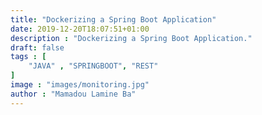 ```yaml
---
title: "Dockerizing a Spring Boot Application"
date: 2019-12-20T18:07:51+01:00
description : "Dockerizing a Spring Boot Application."
draft: false
tags : [
    "JAVA" , "SPRINGBOOT", "REST"
]
image : "images/monitoring.jpg"
author : "Mamadou Lamine Ba"
---
```


